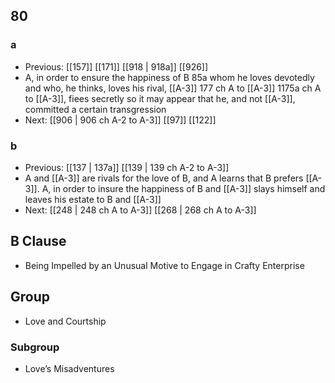 ## 80
### a
- Previous: [[157]] [[171]] [[918 | 918a]] [[926]] 
- A, in order to ensure the happiness of B 85a whom he loves devotedly and who, he thinks, loves his rival, [[A-3]] 177 ch A to [[A-3]] 1175a ch A to [[A-3]], fiees secretly so it may appear that he, and not [[A-3]], committed a certain transgression
- Next: [[906 | 906 ch A-2 to A-3]] [[97]] [[122]] 

### b
- Previous: [[137 | 137a]] [[139 | 139 ch A-2 to A-3]] 
- A and [[A-3]] are rivals for the love of B, and A learns that B prefers [[A-3]]. A, in order to insure the happiness of B and [[A-3]] slays himself and leaves his estate to B and [[A-3]]
- Next: [[248 | 248 ch A to A-3]] [[268 | 268 ch A to A-3]] 

## B Clause
- Being Impelled by an Unusual Motive to Engage in Crafty Enterprise

## Group
- Love and Courtship

### Subgroup
- Love’s Misadventures

